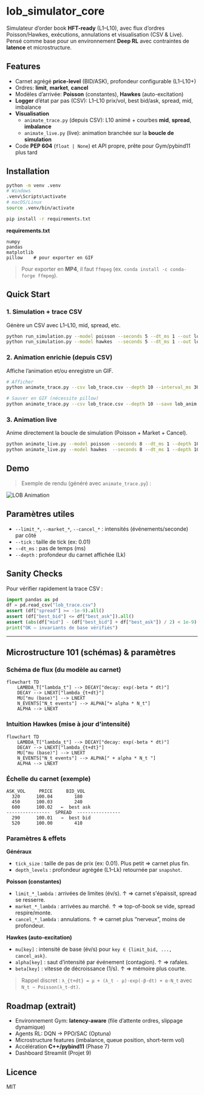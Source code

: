 # lob_simulator_core

Simulateur d’order book **HFT-ready** (L1–L10), avec flux d’ordres Poisson/Hawkes, exécutions, annulations et visualisation (CSV & Live). Pensé comme base pour un environnement **Deep RL** avec contraintes de **latence** et microstructure.

## Features
- Carnet agrégé **price-level** (BID/ASK), profondeur configurable (L1–L10+)
- Ordres: **limit**, **market**, **cancel**
- Modèles d’arrivée: **Poisson** (constantes), **Hawkes** (auto-excitation)
- **Logger** d’état par pas (CSV): L1–L10 prix/vol, best bid/ask, spread, mid, imbalance
- **Visualisation**
  - `animate_trace.py` (depuis CSV): L10 animé + courbes **mid**, **spread**, **imbalance**
  - `animate_live.py` (live): animation branchée sur la **boucle de simulation**
- Code **PEP 604** (`float | None`) et API propre, prête pour Gym/pybind11 plus tard

## Installation

```bash
python -m venv .venv
# Windows
.venv\Scripts\activate
# macOS/Linux
source .venv/bin/activate

pip install -r requirements.txt
```

**requirements.txt**
```
numpy
pandas
matplotlib
pillow    # pour exporter en GIF
```

> Pour exporter en **MP4**, il faut `ffmpeg` (ex. `conda install -c conda-forge ffmpeg`).

## Quick Start

### 1. Simulation + trace CSV
Génère un CSV avec L1–L10, mid, spread, etc.
```bash
python run_simulation.py --model poisson --seconds 5 --dt_ms 1 --out lob_trace.csv
python run_simulation.py --model hawkes  --seconds 5 --dt_ms 1 --out lob_trace_hawkes.csv
```

### 2. Animation enrichie (depuis CSV)
Affiche l’animation et/ou enregistre un GIF.
```bash
# Afficher
python animate_trace.py --csv lob_trace.csv --depth 10 --interval_ms 30

# Sauver en GIF (nécessite pillow)
python animate_trace.py --csv lob_trace.csv --depth 10 --save lob_anim.gif
```

### 3. Animation **live**
Anime directement la boucle de simulation (Poisson + Market + Cancel).
```bash
python animate_live.py --model poisson --seconds 8 --dt_ms 1 --depth 10
python animate_live.py --model hawkes  --seconds 8 --dt_ms 1 --depth 10
```

## Demo

> Exemple de rendu (généré avec `animate_trace.py`) :

![LOB Animation](lob_simulator_core/lob_anim.gif)

## Paramètres utiles
- `--limit_*`, `--market_*`, `--cancel_*` : intensités (événements/seconde) par côté
- `--tick` : taille de tick (ex: 0.01)
- `--dt_ms` : pas de temps (ms)
- `--depth` : profondeur du carnet affichée (Lk)

## Sanity Checks
Pour vérifier rapidement la trace CSV :
```python
import pandas as pd
df = pd.read_csv("lob_trace.csv")
assert (df["spread"] >= -1e-9).all()
assert (df["best_bid"] <= df["best_ask"]).all()
assert (abs(df["mid"] - (df["best_bid"] + df["best_ask"]) / 2) < 1e-9).all()
print("OK — invariants de base vérifiés")
```

---

## Microstructure 101 (schémas) & paramètres

### Schéma de flux (du modèle au carnet)
```mermaid
flowchart TD
    LAMBDA_T["lambda_t"] --> DECAY["decay: exp(-beta * dt)"]
    DECAY --> LNEXT["lambda_{t+dt}"]
    MU["mu (base)"] --> LNEXT
    N_EVENTS["N_t events"] --> ALPHA["+ alpha * N_t"]
    ALPHA --> LNEXT
```

### Intuition Hawkes (mise à jour d'intensité)
```mermaid
flowchart TD
    LAMBDA_T["lambda_t"] --> DECAY["decay: exp(-beta * dt)"]
    DECAY --> LNEXT["lambda_{t+dt}"]
    MU["mu (base)"] --> LNEXT
    N_EVENTS["N_t events"] --> ALPHA[" + alpha * N_t "]
    ALPHA --> LNEXT
```

### Échelle du carnet (exemple)
```
ASK_VOL     PRICE     BID_VOL
  320      100.04        180
  450      100.03        240
  600      100.02   ←  best ask
----------------  SPREAD  ----------------
  290      100.01   →  best bid
  520      100.00        410
```

### Paramètres & effets

**Généraux**
- `tick_size` : taille de pas de prix (ex: 0.01). Plus petit ⇒ carnet plus fin.
- `depth_levels` : profondeur agrégée (L1–Lk) retournée par `snapshot`.

**Poisson (constantes)**
- `limit_*_lambda` : arrivées de limites (év/s). ↑ ⇒ carnet s'épaissit, spread se resserre.
- `market_*_lambda` : arrivées au marché. ↑ ⇒ top-of-book se vide, spread respire/monte.
- `cancel_*_lambda` : annulations. ↑ ⇒ carnet plus “nerveux”, moins de profondeur.

**Hawkes (auto-excitation)**
- `mu[key]` : intensité de base (év/s) pour `key ∈ {limit_bid, ..., cancel_ask}`.
- `alpha[key]` : saut d’intensité par événement (contagion). ↑ ⇒ rafales.
- `beta[key]` : vitesse de décroissance (1/s). ↑ ⇒ mémoire plus courte.

> Rappel discret : `λ_{t+dt} = μ + (λ_t - μ)·exp(-β·dt) + α·N_t` avec `N_t ~ Poisson(λ_t·dt)`.

## Roadmap (extrait)
- Environnement Gym: **latency-aware** (file d’attente ordres, slippage dynamique)
- Agents RL: DQN → PPO/SAC (Optuna)
- Microstructure features (imbalance, queue position, short-term vol)
- Accélération **C++/pybind11** (Phase 7)
- Dashboard Streamlit (Projet 9)

## Licence
MIT